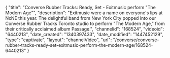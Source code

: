 {
    "title": "Converse Rubber Tracks: Ready, Set - Exitmusic perform \"The Modern Age\"",
    "description": "Exitmusic were a name on everyone's lips at NxNE this year. The delightful band from New York City popped into our Converse Rubber Tracks Toronto studio to perform \"The Modern Age,\" from their critically acclaimed album Passage.",
    "channelid": "168524",
    "videoid": "6440213",
    "date_created": "1340397433",
    "date_modified": "1447452129",
    "type": "captivate",
    "layout": "channelVideo",
    "url": "\/converse\/converse-rubber-tracks-ready-set-exitmusic-perform-the-modern-age\/168524-6440213"
}